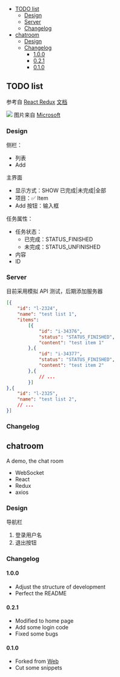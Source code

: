 - [TODO list](#todo-list)
    - [Design](#design)
    - [Server](#server)
    - [Changelog](#changelog)
- [chatroom](#chatroom)
    - [Design](#design-1)
    - [Changelog](#changelog-1)
        - [1.0.0](#100)
        - [0.2.1](#021)
        - [0.1.0](#010)

## TODO list
参考自 [React Redux](https://react-redux.js.org/) [文档](http://cn.redux.js.org/)

![](https://to-do-cdn.microsoft.com/webapp/4687dcb4c4ce7d1688f20fc417518f25cbe89bec59d8d8454ef0a3ebb42ae80a/desktop.jpg)
图片来自 [Microsoft](https://www.microsoft.com/)

### Design
侧栏：
- 列表
- Add

主界面
- 显示方式：SHOW 已完成|未完成|全部
- 项目：✅ Item
- Add 按钮：输入框 

任务属性：
- 任务状态：
    - 已完成：STATUS_FINISHED
    - 未完成：STATUS_UNFINISHED
- 内容
- ID

### Server
目前采用模拟 API 测试，后期添加服务器
```json
[{
    "id": "l-2324",
    "name": "test list 1",
    "items":
        [{
            "id": "i-34376",
            "status": "STATUS_FINISHED",
            "content": "test item 1"
        },{
            "id": "i-34377", 
            "status": "STATUS_FINISHED",
            "content": "test item 2"
        },{
            // ...
        }]
},{
    "id": "l-2325",
    "name": "test list 2",
    // ...
}]
```

### Changelog

## chatroom
A demo, the chat room

- WebSocket
- React
- Redux
- axios

### Design
导航栏
1. 登录用户名
2. 退出按钮

### Changelog
#### 1.0.0
- Adjust the structure of development
- Perfect the README

#### 0.2.1
- Modified to home page
- Add some login code
- Fixed some bugs

#### 0.1.0
- Forked from [Web](www.cssmoban.com)
- Cut some snippets
